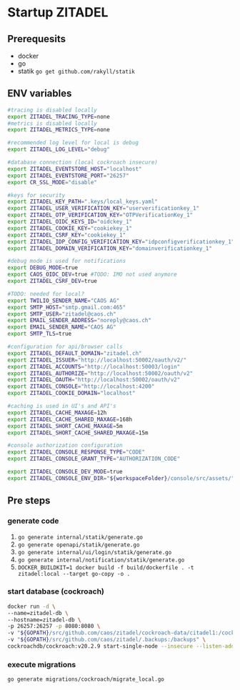 # Startup ZITADEL

## Prerequesits

* docker
* go
* statik `go get github.com/rakyll/statik`

## ENV variables

```bash
#tracing is disabled locally
export ZITADEL_TRACING_TYPE=none
#metrics is disabled locally
export ZITADEL_METRICS_TYPE=none

#recommended log level for local is debug
export ZITADEL_LOG_LEVEL="debug"

#database connection (local cockroach insecure)
export ZITADEL_EVENTSTORE_HOST="localhost"
export ZITADEL_EVENTSTORE_PORT="26257"
export CR_SSL_MODE="disable"

#keys for security
export ZITADEL_KEY_PATH=".keys/local_keys.yaml"
export ZITADEL_USER_VERIFICATION_KEY="userverificationkey_1"
export ZITADEL_OTP_VERIFICATION_KEY="OTPVerificationKey_1"
export ZITADEL_OIDC_KEYS_ID="oidckey_1"
export ZITADEL_COOKIE_KEY="cookiekey_1"
export ZITADEL_CSRF_KEY="cookiekey_1"
export ZITADEL_IDP_CONFIG_VERIFICATION_KEY="idpconfigverificationkey_1"
export ZITADEL_DOMAIN_VERIFICATION_KEY="domainverificationkey_1"

#debug mode is used for notifications
export DEBUG_MODE=true
export CAOS_OIDC_DEV=true #TODO: IMO not used anymore
export ZITADEL_CSRF_DEV=true

#TODO: needed for local?
export TWILIO_SENDER_NAME="CAOS AG"
export SMTP_HOST="smtp.gmail.com:465"
export SMTP_USER="zitadel@caos.ch"
export EMAIL_SENDER_ADDRESS="noreply@caos.ch"
export EMAIL_SENDER_NAME="CAOS AG"
export SMTP_TLS=true

#configuration for api/browser calls
export ZITADEL_DEFAULT_DOMAIN="zitadel.ch"
export ZITADEL_ISSUER="http://localhost:50002/oauth/v2/"
export ZITADEL_ACCOUNTS="http://localhost:50003/login"
export ZITADEL_AUTHORIZE="http://localhost:50002/oauth/v2"
export ZITADEL_OAUTH="http://localhost:50002/oauth/v2"
export ZITADEL_CONSOLE="http://localhost:4200"
export ZITADEL_COOKIE_DOMAIN="localhost"

#caching is used in UI's and API's
export ZITADEL_CACHE_MAXAGE=12h
export ZITADEL_CACHE_SHARED_MAXAGE=168h
export ZITADEL_SHORT_CACHE_MAXAGE=5m
export ZITADEL_SHORT_CACHE_SHARED_MAXAGE=15m

#console authorization configuration
export ZITADEL_CONSOLE_RESPONSE_TYPE="CODE"
export ZITADEL_CONSOLE_GRANT_TYPE="AUTHORIZATION_CODE"

export ZITADEL_CONSOLE_DEV_MODE=true
export ZITADEL_CONSOLE_ENV_DIR="${workspaceFolder}/console/src/assets/"
```

## Pre steps

### generate code

1. `go generate internal/statik/generate.go`
2. `go generate openapi/statik/generate.go`
3. `go generate internal/ui/login/statik/generate.go`
4. `go generate internal/notification/statik/generate.go`
5. `DOCKER_BUILDKIT=1 docker build -f build/dockerfile . -t zitadel:local --target go-copy -o .`

### start database (cockroach)

```bash
docker run -d \                                  
--name=zitadel-db \
--hostname=zitadel-db \
-p 26257:26257 -p 8080:8080 \
-v "${GOPATH}/src/github.com/caos/zitadel/cockroach-data/citadel1:/cockroach/cockroach-data"  \
-v "${GOPATH}/src/github.com/caos/zitadel/.backups:/backups" \
cockroachdb/cockroach:v20.2.9 start-single-node --insecure --listen-addr=0.0.0.0
```

### execute migrations

`go generate migrations/cockroach/migrate_local.go`
